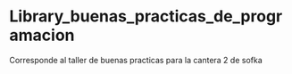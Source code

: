 # Library_buenas_practicas_de_programacion
Corresponde al taller de buenas practicas para la cantera 2 de sofka
